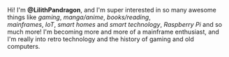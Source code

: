 Hi! I'm **@LilithPandragon**, 
and I'm super interested in so many awesome things like *gaming*, *manga/anime*, *books/reading*,  
*mainframes*, *IoT*, *smart homes* and *smart technology*, *Raspberry Pi* and so much more! 
I'm becoming more and more of a mainframe enthusiast, and I'm really into retro technology and the history of gaming and old computers. 
